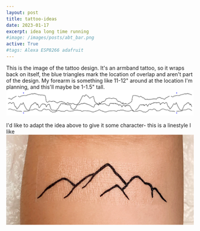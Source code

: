 ```yaml
---
layout: post
title: tattoo-ideas
date: 2023-01-17
excerpt: idea long time running
#image: /images/posts/abt_bar.png
active: True
#tags: Alexa ESP8266 adafruit
---
```


This is the image of the tattoo design. It's an armband tattoo, so it wraps back on itself, the blue triangles mark the location of overlap and aren't part of the design. My forearm is something like 11-12" around at the location I'm planning, and this'll maybe be 1-1.5" tall.
![image](/images/posts/race_elevation.png)

I'd like to adapt the idea above to give it some character- this is a linestyle I like
![image](/images/posts/tattoo_good_linestyle.png)
